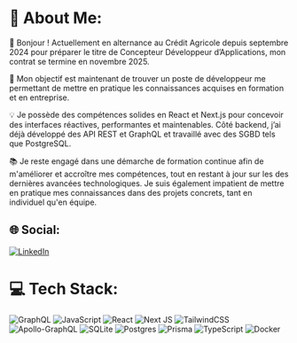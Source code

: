 
# 💫 About Me:
👋 Bonjour !
Actuellement en alternance au Crédit Agricole depuis septembre 2024 pour préparer le titre de Concepteur Développeur d’Applications, mon contrat se termine en novembre 2025.

🚀 Mon objectif est maintenant de trouver un poste de développeur me permettant de mettre en pratique les connaissances acquises en formation et en entreprise. 

💡 Je possède des compétences solides en React et Next.js pour concevoir des interfaces réactives, performantes et maintenables. Côté backend, j’ai déjà développé des API REST et GraphQL et travaillé avec des SGBD tels que PostgreSQL.

📚 Je reste engagé dans une démarche de formation continue afin de m'améliorer et accroître mes compétences, tout en  restant à jour sur les des dernières avancées technologiques. Je suis également impatient de mettre en pratique mes connaissances dans des projets concrets, tant en individuel qu'en équipe.


## 🌐 Social:
[![LinkedIn](https://img.shields.io/badge/LinkedIn-%230077B5.svg?logo=linkedin&logoColor=white)](https://www.linkedin.com/in/thomas-potherat-923868166/)



# 💻 Tech Stack:
![GraphQL](https://img.shields.io/badge/-GraphQL-E10098?style=for-the-badge&logo=graphql&logoColor=white) ![JavaScript](https://img.shields.io/badge/javascript-%23323330.svg?style=for-the-badge&logo=javascript&logoColor=%23F7DF1E) ![React](https://img.shields.io/badge/react-%2320232a.svg?style=for-the-badge&logo=react&logoColor=%2361DAFB) ![Next JS](https://img.shields.io/badge/Next-black?style=for-the-badge&logo=next.js&logoColor=white) ![TailwindCSS](https://img.shields.io/badge/tailwindcss-%2338B2AC.svg?style=for-the-badge&logo=tailwind-css&logoColor=white) ![Apollo-GraphQL](https://img.shields.io/badge/-ApolloGraphQL-311C87?style=for-the-badge&logo=apollo-graphql) ![SQLite](https://img.shields.io/badge/sqlite-%2307405e.svg?style=for-the-badge&logo=sqlite&logoColor=white) ![Postgres](https://img.shields.io/badge/postgres-%23316192.svg?style=for-the-badge&logo=postgresql&logoColor=white) ![Prisma](https://img.shields.io/badge/Prisma-3982CE?style=for-the-badge&logo=Prisma&logoColor=white) ![TypeScript](https://img.shields.io/badge/typescript-%23007ACC.svg?style=for-the-badge&logo=typescript&logoColor=white) ![Docker](https://img.shields.io/badge/docker-%230db7ed.svg?style=for-the-badge&logo=docker&logoColor=white)




